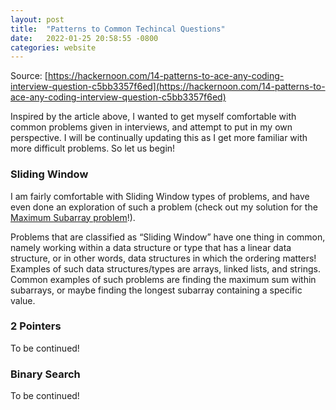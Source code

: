 ```yaml
---
layout: post
title:  "Patterns to Common Techincal Questions"
date:   2022-01-25 20:58:55 -0800
categories: website
---
```


Source: [https://hackernoon.com/14-patterns-to-ace-any-coding-interview-question-c5bb3357f6ed](https://hackernoon.com/14-patterns-to-ace-any-coding-interview-question-c5bb3357f6ed)

Inspired by the article above, I wanted to get myself comfortable with common problems given in interviews, and attempt to put in my own perspective. I will be continually updating this as I get more familiar with more difficult problems. So let us begin!

### Sliding Window

I am fairly comfortable with Sliding Window types of problems, and have even done an exploration of such a problem (check out my solution for the <a href="/tutorials/max_subarray.html" target="_blank">Maximum Subarray problem</a>!).

Problems that are classified as “Sliding Window” have one thing in common, namely working within a data structure or type that has a linear data structure, or in other words, data structures in which the ordering matters! Examples of such data structures/types are arrays, linked lists, and strings. Common examples of such problems are  finding the maximum sum within subarrays, or maybe finding the longest subarray containing a specific value. 

### 2 Pointers

To be continued!

### Binary Search

To be continued!
